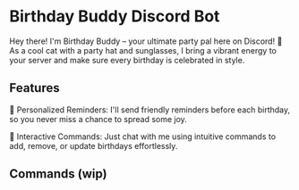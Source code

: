 # Birthday Buddy Discord Bot

Hey there! I'm Birthday Buddy – your ultimate party pal here on Discord! 🎉 As a cool cat with a party hat and sunglasses, I bring a vibrant energy to your server and make sure every birthday is celebrated in style.


## Features

🎈 Personalized Reminders: I'll send friendly reminders before each birthday, so you never miss a chance to spread some joy.

🎂 Interactive Commands: Just chat with me using intuitive commands to add, remove, or update birthdays effortlessly.

## Commands (wip)
